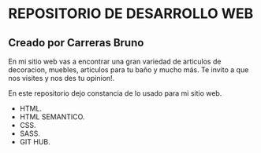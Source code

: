 # REPOSITORIO DE DESARROLLO WEB
## Creado por Carreras Bruno
En mi sitio web vas a encontrar una gran variedad de articulos de decoracion, muebles, articulos para tu baño y mucho más.
Te invito a que nos visites y nos des tu opinion!.

En este repositorio dejo constancia de lo usado para mi sitio web.
- HTML.
- HTML SEMANTICO.
- CSS.
- SASS.
- GIT HUB.

